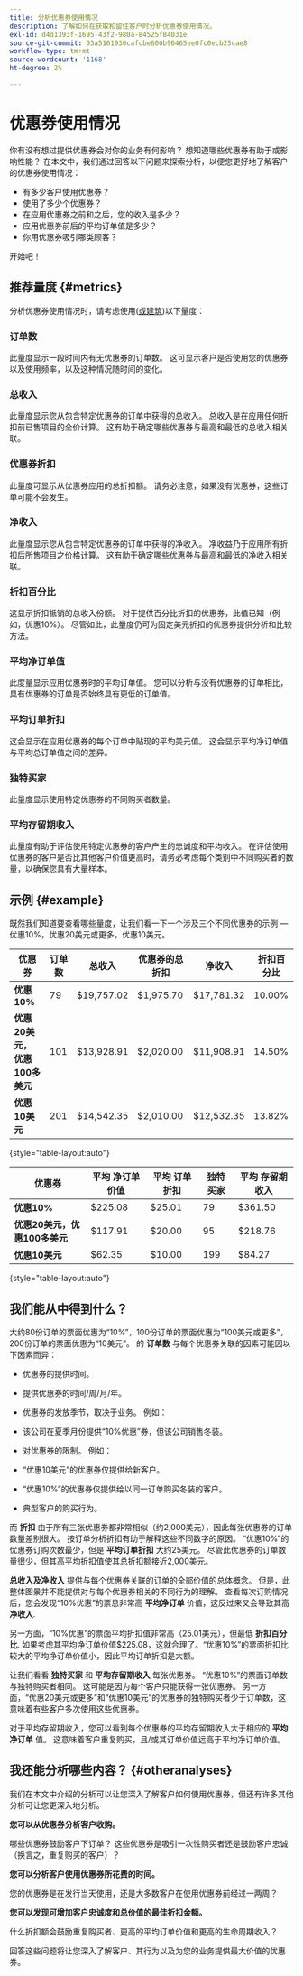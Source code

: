 ```yaml
---
title: 分析优惠券使用情况
description: 了解如何在获取和留住客户时分析优惠券使用情况。
exl-id: d4d1393f-1695-43f2-980a-84525f84031e
source-git-commit: 03a5161930cafcbe600b96465ee0fc0ecb25cae8
workflow-type: tm+mt
source-wordcount: '1168'
ht-degree: 2%

---
```


# 优惠券使用情况

你有没有想过提供优惠券会对你的业务有何影响？ 想知道哪些优惠券有助于或影响性能？ 在本文中，我们通过回答以下问题来探索分析，以便您更好地了解客户的优惠券使用情况：

* 有多少客户使用优惠券？
* 使用了多少个优惠券？
* 在应用优惠券之前和之后，您的收入是多少？
* 应用优惠券前后的平均订单值是多少？
* 你用优惠券吸引哪类顾客？

开始吧！

## 推荐量度 {#metrics}

分析优惠券使用情况时，请考虑使用([或建筑](../../data-user/reports/ess-manage-data-metrics.md))以下量度：

### 订单数

此量度显示一段时间内有无优惠券的订单数。 这可显示客户是否使用您的优惠券以及使用频率，以及这种情况随时间的变化。

### 总收入

此量度显示您从包含特定优惠券的订单中获得的总收入。 总收入是在应用任何折扣前已售项目的全价计算。 这有助于确定哪些优惠券与最高和最低的总收入相关联。

### 优惠券折扣

此量度可显示从优惠券应用的总折扣额。 请务必注意，如果没有优惠券，这些订单可能不会发生。

### 净收入

此量度显示您从包含特定优惠券的订单中获得的净收入。 净收益乃于应用所有折扣后所售项目之价格计算。 这有助于确定哪些优惠券与最高和最低的净收入相关联。

### 折扣百分比

这显示折扣抵销的总收入份额。 对于提供百分比折扣的优惠券，此值已知（例如，优惠10%）。 尽管如此，此量度仍可为固定美元折扣的优惠券提供分析和比较方法。

### 平均净订单值

此度量显示应用优惠券时的平均订单值。 您可以分析与没有优惠券的订单相比，具有优惠券的订单是否始终具有更低的订单值。

### 平均订单折扣

这会显示在应用优惠券的每个订单中贴现的平均美元值。 这会显示平均净订单值与平均总订单值之间的差异。

### 独特买家

此量度显示使用特定优惠券的不同购买者数量。

### 平均存留期收入

此量度有助于评估使用特定优惠券的客户产生的忠诚度和平均收入。 在评估使用优惠券的客户是否比其他客户价值更高时，请务必考虑每个类别中不同购买者的数量，以确保您具有大量样本。

## 示例 {#example}

既然我们知道要查看哪些量度，让我们看一下一个涉及三个不同优惠券的示例 — 优惠10%，优惠20美元或更多，优惠10美元。

| **优惠券** | **订单数** | **总收入** | **优惠券的总折扣** | **净收入** | **折扣百分比** |
|-----|-----|-----|-----|-----|-----|
| **优惠10%** | 79 | $19,757.02 | $1,975.70 | $17,781.32 | 10.00% |
| **优惠20美元，优惠100多美元** | 101 | $13,928.91 | $2,020.00 | $11,908.91 | 14.50% |
| **优惠10美元** | 201 | $14,542.35 | $2,010.00 | $12,532.35 | 13.82% |

{style=&quot;table-layout:auto&quot;}


| **优惠券** | **平均 净订单价值** | **平均 订单折扣** | **独特买家** | **平均 存留期收入** |
|-----|-----|-----|-----|-----|
| **优惠10%** | $225.08 | $25.01 | 79 | $361.50 |
| **优惠20美元，优惠100多美元** | $117.91 | $20.00 | 95 | $218.76 |
| **优惠10美元** | $62.35 | $10.00 | 199 | $84.27 |

{style=&quot;table-layout:auto&quot;}

## 我们能从中得到什么？

大约80份订单的票面优惠为“10%”，100份订单的票面优惠为“100美元或更多”，200份订单的票面优惠为“10美元”。 的 **订单数** 与每个优惠券关联的因素可能因以下因素而异：

* 优惠券的提供时间。
* 提供优惠券的时间/周/月/年。
* 优惠券的发放季节，取决于业务。 例如：
* 该公司在夏季月份提供“10%优惠”券，但该公司销售冬装。

* 对优惠券的限制。 例如：
* “优惠10美元”的优惠券仅提供给新客户。
* “优惠10%”的优惠券仅提供给以同一订单购买冬装的客户。

* 典型客户的购买行为。

而 **折扣** 由于所有三张优惠券都非常相似（约2,000美元），因此每张优惠券的订单数量差别很大。 按订单分析折扣有助于解释这些不同数字的原因。 “优惠10%”的优惠券订购次数最少，但是 **平均订单折扣** 大约25美元。 尽管此优惠券的订单数量很少，但其高平均折扣值使其总折扣额接近2,000美元。

**总收入及净收入** 提供与每个优惠券关联的订单的全部价值的总体概念。 但是，此整体图景并不能提供对与每个优惠券相关的不同行为的理解。 查看每次订购情况后，您会发现“10%优惠”的票息非常高 **平均净订单** 价值，这反过来又会导致其高 **净收入**.

另一方面，“10%优惠”的票面平均折扣值非常高（25.01美元），但最低 **折扣百分比**. 如果考虑其平均净订单价值$225.08，这就合理了。“优惠10%”的票面折扣比较大的平均净订单价值小，因此平均订单折扣是大额。

让我们看看 **独特买家** 和 **平均存留期收入** 每张优惠券。 “优惠10%”的票面订单数与独特购买者相同。 这可能是因为每个客户只能获得一张优惠券。 另一方面，“优惠20美元或更多”和“优惠10美元”的优惠券的独特购买者少于订单数，这意味着有些客户多次使用这些优惠券。

对于平均存留期收入，您可以看到每个优惠券的平均存留期收入大于相应的 **平均净订单** 值。 这意味着客户重复购买，且/或其订单价值远高于平均净订单价值。

## 我还能分析哪些内容？ {#otheranalyses}

我们在本文中介绍的分析可以让您深入了解客户如何使用优惠券，但还有许多其他分析可让您更深入地分析。

**您可以从优惠券分析客户收购。**

哪些优惠券鼓励客户下订单？ 这些优惠券是吸引一次性购买者还是鼓励客户忠诚（换言之，重复购买的客户）？

**您可以分析客户使用优惠券所花费的时间。**

您的优惠券是在发行当天使用，还是大多数客户在使用优惠券前经过一两周？

**您可以发现可增加客户忠诚度和总价值的最佳折扣金额。**

什么折扣额会鼓励重复购买者、更高的平均订单价值和更高的生命周期收入？

回答这些问题将让您深入了解客户、其行为以及为您的业务提供最大价值的优惠券。

